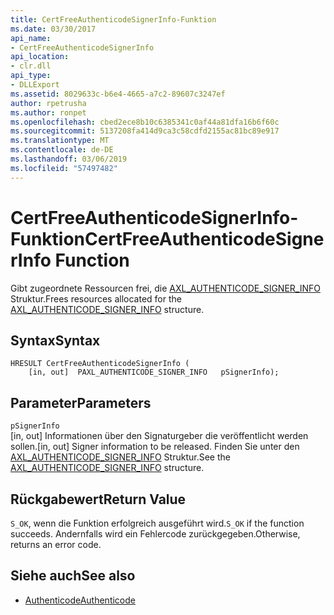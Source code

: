 ```yaml
---
title: CertFreeAuthenticodeSignerInfo-Funktion
ms.date: 03/30/2017
api_name:
- CertFreeAuthenticodeSignerInfo
api_location:
- clr.dll
api_type:
- DLLExport
ms.assetid: 8029633c-b6e4-4665-a7c2-89607c3247ef
author: rpetrusha
ms.author: ronpet
ms.openlocfilehash: cbed2ece8b10c6385341c0af44a81dfa16b6f60c
ms.sourcegitcommit: 5137208fa414d9ca3c58cdfd2155ac81bc89e917
ms.translationtype: MT
ms.contentlocale: de-DE
ms.lasthandoff: 03/06/2019
ms.locfileid: "57497482"
---
```

# <a name="certfreeauthenticodesignerinfo-function"></a><span data-ttu-id="92efe-102">CertFreeAuthenticodeSignerInfo-Funktion</span><span class="sxs-lookup"><span data-stu-id="92efe-102">CertFreeAuthenticodeSignerInfo Function</span></span>
<span data-ttu-id="92efe-103">Gibt zugeordnete Ressourcen frei, die [AXL_AUTHENTICODE_SIGNER_INFO](../../../../docs/framework/unmanaged-api/authenticode/axl-authenticode-signer-info-structure.md) Struktur.</span><span class="sxs-lookup"><span data-stu-id="92efe-103">Frees resources allocated for the [AXL_AUTHENTICODE_SIGNER_INFO](../../../../docs/framework/unmanaged-api/authenticode/axl-authenticode-signer-info-structure.md) structure.</span></span>  
  
## <a name="syntax"></a><span data-ttu-id="92efe-104">Syntax</span><span class="sxs-lookup"><span data-stu-id="92efe-104">Syntax</span></span>  
  
```  
HRESULT CertFreeAuthenticodeSignerInfo (  
    [in, out]  PAXL_AUTHENTICODE_SIGNER_INFO   pSignerInfo);  
```  
  
## <a name="parameters"></a><span data-ttu-id="92efe-105">Parameter</span><span class="sxs-lookup"><span data-stu-id="92efe-105">Parameters</span></span>  
 `pSignerInfo`  
 <span data-ttu-id="92efe-106">[in, out] Informationen über den Signaturgeber die veröffentlicht werden sollen.</span><span class="sxs-lookup"><span data-stu-id="92efe-106">[in, out] Signer information to be released.</span></span> <span data-ttu-id="92efe-107">Finden Sie unter den [AXL_AUTHENTICODE_SIGNER_INFO](../../../../docs/framework/unmanaged-api/authenticode/axl-authenticode-signer-info-structure.md) Struktur.</span><span class="sxs-lookup"><span data-stu-id="92efe-107">See the [AXL_AUTHENTICODE_SIGNER_INFO](../../../../docs/framework/unmanaged-api/authenticode/axl-authenticode-signer-info-structure.md) structure.</span></span>  
  
## <a name="return-value"></a><span data-ttu-id="92efe-108">Rückgabewert</span><span class="sxs-lookup"><span data-stu-id="92efe-108">Return Value</span></span>  
 <span data-ttu-id="92efe-109">`S_OK`, wenn die Funktion erfolgreich ausgeführt wird.</span><span class="sxs-lookup"><span data-stu-id="92efe-109">`S_OK` if the function succeeds.</span></span> <span data-ttu-id="92efe-110">Andernfalls wird ein Fehlercode zurückgegeben.</span><span class="sxs-lookup"><span data-stu-id="92efe-110">Otherwise, returns an error code.</span></span>  
  
## <a name="see-also"></a><span data-ttu-id="92efe-111">Siehe auch</span><span class="sxs-lookup"><span data-stu-id="92efe-111">See also</span></span>
- [<span data-ttu-id="92efe-112">Authenticode</span><span class="sxs-lookup"><span data-stu-id="92efe-112">Authenticode</span></span>](../../../../docs/framework/unmanaged-api/authenticode/index.md)
